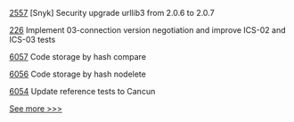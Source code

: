 
[2557](https://github.com/hyperledger/aries-cloudagent-python/pull/2557) [Snyk] Security upgrade urllib3 from 2.0.6 to 2.0.7

[226](https://github.com/hyperledger-labs/yui-ibc-solidity/pull/226) Implement 03-connection version negotiation and improve ICS-02 and ICS-03 tests

[6057](https://github.com/hyperledger/besu/pull/6057) Code storage by hash compare

[6056](https://github.com/hyperledger/besu/pull/6056) Code storage by hash nodelete

[6054](https://github.com/hyperledger/besu/pull/6054) Update reference tests to Cancun


[See more >>>](https://start-here.hyperledger.org/pull-requests)
